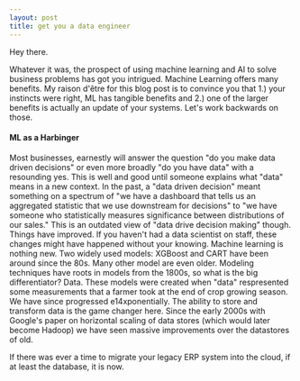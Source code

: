 ```yaml
---
layout: post
title: get you a data engineer
---
```


Hey there.

Whatever it was, the prospect of using machine learning and AI to solve business problems has got you intrigued.
Machine Learning offers many benefits. My raison d'être for this blog post is to convince you that 1.) your instincts were right, ML has tangible benefits and 2.) one of the larger benefits is actually an update of your systems. Let's work backwards on those.

#### ML as a Harbinger
Most businesses, earnestly will answer the question "do you make data driven decisions" or even more broadly "do you have data" with a resounding yes. This is well and good until someone explains what "data" means in a new context.
In the past, a "data driven decision" meant something on a spectrum of "we have a dashboard that tells us an aggregated statistic that we use downstream for decisions" to "we have someone who statistically measures significance between distributions of our sales."
This is an outdated view of "data drive decision making" though. Things have improved. If you haven't had a data scientist on staff, these changes might have happened without your knowing.
Machine learning is nothing new. Two widely used models: XGBoost and CART have been around since the 80s. Many other model are even older.
Modeling techniques have roots in models from the 1800s, so what is the big differentiator? Data. These models were created when "data" respresented some measurements that a farmer took at the end of crop growing season.
We have since progressed e14xponentially.
The ability to store and transform data is the game changer here. Since the early 2000s with Google's paper on horizontal scaling of data stores (which would later become Hadoop) we have seen massive improvements over the datastores of old.  

If there was ever a time to migrate your legacy ERP system into the cloud, if at least the database, it is now.
